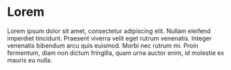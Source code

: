 # Lorem
Lorem ipsum dolor sit amet, consectetur adipiscing elit.
Nullam eleifend imperdiet tincidunt. Praesent viverra velit eget rutrum venenatis.
Integer venenatis bibendum arcu quis euismod. 
Morbi nec rutrum mi. Proin fermentum, diam non dictum fringilla, quam urna auctor enim, id molestie ex mauris eu nulla.
